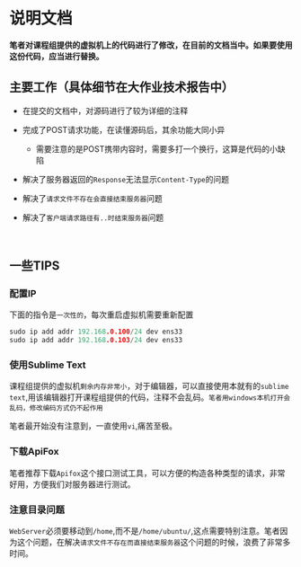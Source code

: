 # 说明文档

**笔者对课程组提供的虚拟机上的代码进行了修改，在目前的文档当中。如果要使用这份代码，应当进行替换。**

## 主要工作（具体细节在大作业技术报告中）

-   在提交的文档中，对源码进行了较为详细的注释

-   完成了POST请求功能，在读懂源码后，其余功能大同小异

    -   需要注意的是POST携带内容时，需要多打一个换行，这算是代码的小缺陷

     

- 解决了服务器返回的`Response`无法显示`Content-Type`的问题

- 解决了`请求文件不存在会直接结束服务器`问题

- 解决了`客户端请求路径有..时结束服务器`问题

​    

## 一些TIPS

### 配置IP

下面的指令是`一次性的`，每次重启虚拟机需要重新配置

```cpp
sudo ip add addr 192.168.0.100/24 dev ens33
sudo ip add addr 192.168.0.103/24 dev ens33
```

### 使用Sublime Text

课程组提供的虚拟机`剩余内存非常小`，对于编辑器，可以直接使用本就有的`sublime text`,用该编辑器打开课程组提供的代码，注释不会乱码。`笔者用windows本机打开会乱码，修改编码方式仍不起作用`

笔者最开始没有注意到，一直使用`vi`,痛苦至极。

### 下载ApiFox

笔者推荐下载`Apifox`这个接口测试工具，可以方便的构造各种类型的请求，非常好用，方便我们对服务器进行测试。

### 注意目录问题

`WebServer`必须要移动到`/home`,而不是`/home/ubuntu/`,这点需要特别注意。笔者因为这个问题，在解决`请求文件不存在而直接结束服务器`这个问题的时候，浪费了非常多时间。